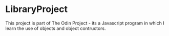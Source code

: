 # LibraryProject

This project is part of The Odin Project - its a Javascript program in which I learn the use of objects and object contructors. 

